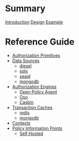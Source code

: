 # Summary

[Introduction](summary/introduction.md)
[Design](summary/design.md)
[Example](summary/example.md)

# Reference Guide

- [Authorization Primitives](reference/primitives.md)
- [Data Sources](reference/data_sources.md)
  - [diesel](reference/data_sources/diesel.md)
  - [sqlx]()
  - [seaql]()
  - [mongodb]()
- [Authorization Engines](reference/authz_engines.md)
  - [Open Policy Agent](reference/authz_engines/opa.md)
  - [Oso]()
  - [Casbin]()
- [Transaction Caches](reference/transaction_caches.md)
  - [redis]()
  - [mongodb](reference/transaction_caches/mongodb.md)
- [Contexts](reference/contexts.md)
- [Policy Information Points](reference/policy_information_points.md)
  - [Self Hosted](reference/policy_information_points/self_hosted.md)

